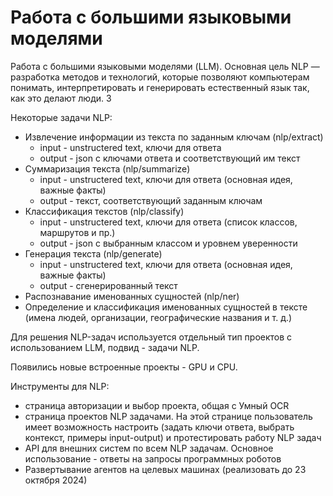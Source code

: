 # Работа с большими языковыми моделями

Работа с большими языковыми моделями (LLM). Основная цель NLP — разработка методов и технологий, которые позволяют компьютерам понимать, интерпретировать и генерировать естественный язык так, как это делают люди. 3

Некоторые задачи NLP:
* Извлечение информации из текста по заданным ключам (nlp/extract)
  * input - unstructered text, ключи для ответа
  * output - json с ключами ответа и соответствующий им текст
* Суммаризация текста (nlp/summarize)
  * input - unstructered text, ключи для ответа (основная идея, важные факты)
  * output - текст, соответствующий заданным ключам
* Классификация текстов (nlp/classify)
  * input - unstructered text, ключи для ответа (список классов, маршрутов и пр.)
  * output - json с выбранным классом и уровнем уверенности
* Генерация текста (nlp/generate)
  * input - unstructered text, ключи для ответа (основная идея, важные факты)
  * output - сгенерированный текст
* Распознавание именованных сущностей (nlp/ner)
* Определение и классификация именованных сущностей в тексте (имена людей, организации, географические названия и т. д.)

Для решения NLP-задач используется отдельный тип проектов с использованием LLM, подвид - задачи NLP. 

Появились новые встроенные проекты - GPU и CPU.

Инструменты для NLP:
* страница авторизации и выбор проекта, общая с Умный OCR
* страница проектов NLP задачами. На этой странице пользователь имеет возможность настроить (задать ключи ответа, выбрать контекст, примеры input-output) и протестировать работу NLP задач
* API для внешних систем по всем NLP задачам. Основное использование - ответы на запросы программных роботов
* Развертывание агентов на целевых машинах (реализовать до 23 октября 2024)
